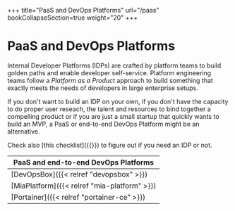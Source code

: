 +++
title="PaaS and DevOps Platforms"
url="/paas"
bookCollapseSection=true
weight="20"
+++

# PaaS and DevOps Platforms

Internal Developer Platforms (IDPs) are crafted by platform teams to build golden paths and enable developer self-service.
Platform engineering teams follow a *Platform as a Product* approach to build something that exactly meets the needs of developers in large enterprise setups.

If you don't want to build an IDP on your own, if you don't have the capacity to do proper user reseach, the talent and resources to bind together a compelling product or if you are just a small startup that quickly wants to build an MVP, a PaaS or end-to-end DevOps Platform might be an alternative.

Check also [this checklist]({{<relref when-do-you-need-an-internal-developer-platform.md>}}) to figure out if you need an IDP or not.

| **PaaS and end-to-end DevOps Platforms**      |
| ----------------------------------------------|
| [DevOpsBox]({{< relref "devopsbox" >}})       |
| [MiaPlatform]({{< relref "mia-platform" >}})  |
| [Portainer]({{< relref "portainer-ce" >}})    |